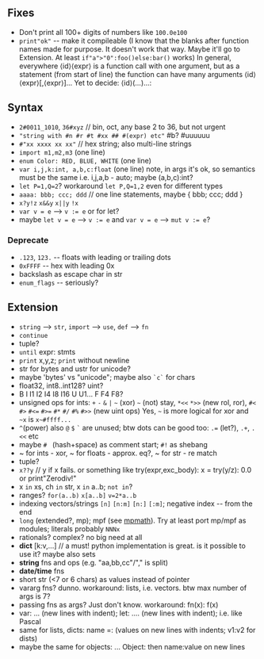 ## Fixes

* Don't print all 100+ digits of numbers like `100.0e100`
* `print"ok"` -- make it compileable (I know that the blanks after function names made for purpose. It doesn't work that way. Maybe it'll go to Extension. At least `if"a">"0":foo()else:bar()` works) In general, everywhere ⟨id⟩⟨expr⟩ is a function call with one argument, but as a statement (from start of line) the function can have many arguments ⟨id⟩⟨expr⟩[,⟨expr⟩]... Yet to decide: ⟨id⟩(...)...:
<!-- can't use named function `print` as value -->

## Syntax

* `2#0011_1010`, `36#xyz` // bin, oct, any base 2 to 36, but not urgent
* `"string with #n #r #t #xx ## #(expr) etc"` #b? #uuuuuu
* `#"xx xxxx xx xx"` // hex string; also multi-line strings
* `import m1,m2,m3` (one line)
* `enum Color: RED, BLUE, WHITE` (one line)
* `var i,j,k:int, a,b,c:float` (one line) note, in args it's ok, so semantics must be the same i.e. i,j,a,b - auto; maybe (a,b,c):int?
* `let P=1,Q=2`? workaround `let P,Q=1,2` even for different types
* `aaaa: bbb; ccc; ddd` // one line statements, maybe { bbb; ccc; ddd }
* `x?y!z` `x&&y` `x||y` `!x`
* `var v = e` --> `v := e` or for let?
* maybe `let v = e` --> `v := e` and `var v = e` --> `mut v := e`?

### Deprecate

* `.123`, `123.` -- floats with leading or trailing dots
* `0xFFFF` -- hex with leading 0x
* backslash as escape char in str
* `enum_flags` -- seriously?

## Extension

* `string` --> `str`, `import` --> `use`, `def` --> `fn`
* `continue`
* tuple?
* `until` expr: stmts
* `print` x,y,z; `print` without newline
* str for bytes and ustr for unicode?
* maybe 'bytes' vs "unicode"; maybe also ``` `c` ``` for chars
* float32, int8..int128? uint?
* B I I1 I2 I4 I8 I16 U U1... F F4 F8?
* unsigned ops for ints: `+` `-` `&` `|` `~` (xor) `~` (not) stay, `*<<` `*>>` (new rol, ror), `#<` `#>` `#<=` `#>=` `#*` `#/` `#%` `#>>` (new uint ops) Yes, `~` is more logical for xor and `~x` is `x~#ffff...`
* `^`(power) also `@` `$` ``` ` ``` are unused; btw dots can be good too: `.=` (let?), `.+`, `.<<` etc
* maybe `# ` (hash+space) as comment start; `#!` as shebang
* ~ for ints - xor, ~ for floats - approx. eq?, ~ for str - re match
* tuple?
* `x??y` // y if x fails. or something like try(expr,exc_body): x = try(y/z): 0.0 or print"Zerodiv!"
* x `in` xs, ch `in` str, x `in` a..b; `not in`?
* ranges? `for(a..b)` `x[a..b]` `v=2*a..b`
* indexing vectors/strings `[n]` `[n:m]` `[n:]` `[:m]`; negative index -- from the end
* `long` (extended?, mp); mpf (see [mpmath](https://github.com/mpmath/mpmath)). Try at least port mp/mpf as modules; literals probably `NNNx`
* rationals? complex? no big need at all
* **dict** [k:v,...] // a must! python implementation is great. is it possible to use it? maybe also sets
* **string** fns and ops (e.g. "aa,bb,cc"/"," is split)
* **date/time** fns
* short str (<7 or 6 chars) as values instead of pointer
* vararg fns? dunno. workaround: lists, i.e. vectors. btw max number of args is 7?
* passing fns as args? Just don't know. workaround: fn(x): f(x)
* var: ... (new lines with indent); let: .... (new lines with indent); i.e. like Pascal
* same for lists, dicts: name =: (values on new lines with indents; v1:v2 for dists)
* maybe the same for objects: ... Object: then name:value on new lines
